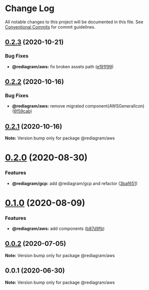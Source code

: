 # Change Log

All notable changes to this project will be documented in this file.
See [Conventional Commits](https://conventionalcommits.org) for commit guidelines.

## [0.2.3](https://github.com/kamiazya/rediagram/compare/@rediagram/aws@0.2.2...@rediagram/aws@0.2.3) (2020-10-21)


### Bug Fixes

* **@rediagram/aws:** fix broken assets path ([e191f99](https://github.com/kamiazya/rediagram/commit/e191f99b2305504b832bcec9a6aacbc0645218e3))





## [0.2.2](https://github.com/kamiazya/rediagram/compare/@rediagram/aws@0.2.1...@rediagram/aws@0.2.2) (2020-10-16)


### Bug Fixes

* **@rediagram/aws:** remove migrated component(AWSGeneralIcon) ([6f59cab](https://github.com/kamiazya/rediagram/commit/6f59cab8b17dc0fd347c2d281f0589f93926c04b))





## [0.2.1](https://github.com/kamiazya/rediagram/compare/@rediagram/aws@0.2.0...@rediagram/aws@0.2.1) (2020-10-16)

**Note:** Version bump only for package @rediagram/aws





# [0.2.0](https://github.com/kamiazya/rediagram/compare/@rediagram/aws@0.1.0...@rediagram/aws@0.2.0) (2020-08-30)


### Features

* **@rediagram/gcp:** add @rediagram/gcp and refactor ([3baf651](https://github.com/kamiazya/rediagram/commit/3baf6514b6b1fb7156fb44236ed316113e6ea049))





# [0.1.0](https://github.com/kamiazya/rediagram/compare/@rediagram/aws@0.0.2...@rediagram/aws@0.1.0) (2020-08-09)


### Features

* **@rediagram/aws:** add components ([b87d9fb](https://github.com/kamiazya/rediagram/commit/b87d9fb1814c01a992ba23e184329cc142ce6402))





## [0.0.2](https://github.com/kamiazya/rediagram/compare/@rediagram/aws@0.0.1...@rediagram/aws@0.0.2) (2020-07-05)

**Note:** Version bump only for package @rediagram/aws





## 0.0.1 (2020-06-30)

**Note:** Version bump only for package @rediagram/aws
